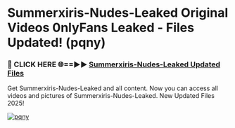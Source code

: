 # Summerxiris-Nudes-Leaked Original Videos 0nlyFans Leaked - Files Updated! (pqny)

<h3>🔴 CLICK HERE 🌐==►► <a href="https://tinyurl.com/yc6ubb5a" rel="nofollow">Summerxiris-Nudes-Leaked Updated Files</a></h3>

Get Summerxiris-Nudes-Leaked and all content. Now you can access all videos and pictures of Summerxiris-Nudes-Leaked. New Updated Files 2025!

[![pqny](https://i.imgur.com/7eu0CRL.gif)](https://tinyurl.com/yc6ubb5a)
